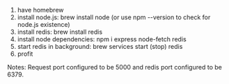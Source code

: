 1. have homebrew
2. install node.js: brew install node (or use npm --version to check for node.js existence)
3. install redis: brew install redis
4. install node dependencies: npm i express node-fetch redis
5. start redis in background: brew services start (stop) redis
6. profit

Notes:
Request port configured to be 5000 and redis port configured to be 6379.